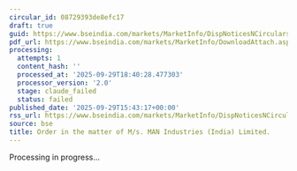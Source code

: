 ```yaml
---
circular_id: 08729393de8efc17
draft: true
guid: https://www.bseindia.com/markets/MarketInfo/DispNoticesNCirculars.aspx?Noticeid={7DB3AF3C-1C50-4F5C-AC4F-6D3ABA1EABDA}&noticeno=20250929-84&dt=09/29/2025&icount=84&totcount=87&flag=0
pdf_url: https://www.bseindia.com/markets/MarketInfo/DownloadAttach.aspx?id=20250929-84&attachedId=9616e2c8-bf0a-4c47-9f76-231ebbf62173
processing:
  attempts: 1
  content_hash: ''
  processed_at: '2025-09-29T18:40:28.477303'
  processor_version: '2.0'
  stage: claude_failed
  status: failed
published_date: '2025-09-29T15:43:17+00:00'
rss_url: https://www.bseindia.com/markets/MarketInfo/DispNoticesNCirculars.aspx?Noticeid={7DB3AF3C-1C50-4F5C-AC4F-6D3ABA1EABDA}&noticeno=20250929-84&dt=09/29/2025&icount=84&totcount=87&flag=0
source: bse
title: Order in the matter of M/s. MAN Industries (India) Limited.
---
```


Processing in progress...